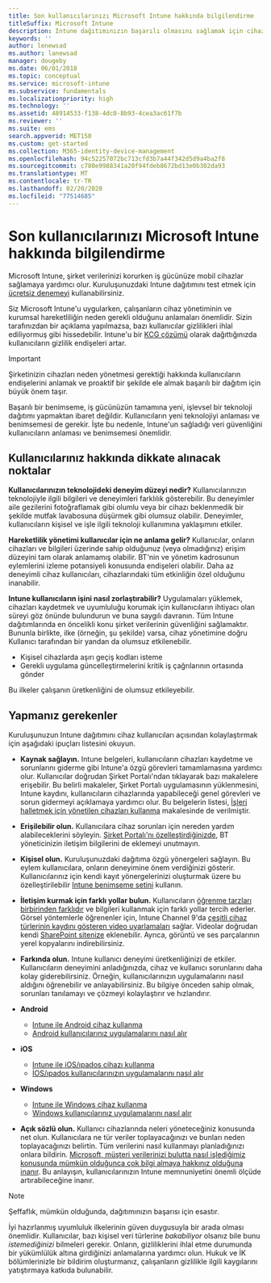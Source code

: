 ```yaml
---
title: Son kullanıcılarınızı Microsoft Intune hakkında bilgilendirme
titleSuffix: Microsoft Intune
description: Intune dağıtımınızın başarılı olmasını sağlamak için cihaz kullanıcılarınızla bilgi paylaşın.
keywords: ''
author: lenewsad
ms.author: lanewsad
manager: dougeby
ms.date: 06/01/2018
ms.topic: conceptual
ms.service: microsoft-intune
ms.subservice: fundamentals
ms.localizationpriority: high
ms.technology: ''
ms.assetid: 48914533-f138-4dc0-8b93-4cea3ac61f7b
ms.reviewer: ''
ms.suite: ems
search.appverid: MET150
ms.custom: get-started
ms.collection: M365-identity-device-management
ms.openlocfilehash: 94c52257072bc713cfd3b7a44f342d5d9a4ba2f8
ms.sourcegitcommit: c780e9988341a20f94fdeb8672bd13e0b302da93
ms.translationtype: MT
ms.contentlocale: tr-TR
ms.lasthandoff: 02/20/2020
ms.locfileid: "77514685"
---
```

# <a name="how-to-educate-your-end-users-about-microsoft-intune"></a>Son kullanıcılarınızı Microsoft Intune hakkında bilgilendirme

Microsoft Intune, şirket verilerinizi korurken iş gücünüze mobil cihazlar sağlamaya yardımcı olur. Kuruluşunuzdaki Intune dağıtımını test etmek için [ücretsiz denemeyi](free-trial-sign-up.md) kullanabilirsiniz.

Siz Microsoft Intune'u uygularken, çalışanların cihaz yönetiminin ve kurumsal hareketliliğin neden gerekli olduğunu anlamaları önemlidir. Sizin tarafınızdan bir açıklama yapılmazsa, bazı kullanıcılar gizlilikleri ihlal ediliyormuş gibi hissedebilir. Intune'u bir [KCG çözümü](/enterprise-mobility-security/solutions/byod-design-considerations-guide) olarak dağıttığınızda kullanıcıların gizlilik endişeleri artar.

> [!Important]
> Şirketinizin cihazları neden yönetmesi gerektiği hakkında kullanıcıların endişelerini anlamak ve proaktif bir şekilde ele almak başarılı bir dağıtım için büyük önem taşır.

Başarılı bir benimseme, iş gücünüzün tamamına yeni, işlevsel bir teknoloji dağıtımı yapmaktan ibaret değildir. Kullanıcıların yeni teknolojiyi anlaması ve benimsemesi de gerekir. İşte bu nedenle, Intune'un sağladığı veri güvenliğini kullanıcıların anlaması ve benimsemesi önemlidir.

## <a name="things-to-consider-about-your-users"></a>Kullanıcılarınız hakkında dikkate alınacak noktalar

__Kullanıcılarınızın teknolojideki deneyim düzeyi nedir?__ Kullanıcılarınızın teknolojiyle ilgili bilgileri ve deneyimleri farklılık gösterebilir. Bu deneyimler aile gezilerini fotoğraflamak gibi olumlu veya bir cihazı beklenmedik bir şekilde mutfak lavabosuna düşürmek gibi olumsuz olabilir. Deneyimler, kullanıcıların kişisel ve işle ilgili teknoloji kullanımına yaklaşımını etkiler.

__Hareketlilik yönetimi kullanıcılar için ne anlama gelir?__ Kullanıcılar, onların cihazları ve bilgileri üzerinde sahip olduğunuz (veya olmadığınız) erişim düzeyini tam olarak anlamamış olabilir. BT'nin ve yönetim kadrosunun eylemlerini izleme potansiyeli konusunda endişeleri olabilir. Daha az deneyimli cihaz kullanıcıları, cihazlarındaki tüm etkinliğin özel olduğunu inanabilir.

__Intune kullanıcıların işini nasıl zorlaştırabilir?__  Uygulamaları yüklemek, cihazları kaydetmek ve uyumluluğu korumak için kullanıcıların ihtiyacı olan süreyi göz önünde bulundurun ve buna saygılı davranın. Tüm Intune dağıtımlarında en öncelikli konu şirket verilerinin güvenliğini sağlamaktır. Bununla birlikte, ilke (örneğin, şu şekilde) varsa, cihaz yönetimine doğru Kullanıcı tarafından bir yandan da olumsuz etkilenebilir.  

- Kişisel cihazlarda aşırı geçiş kodları isteme
- Gerekli uygulama güncelleştirmelerini kritik iş çağrılarının ortasında gönder  

Bu ilkeler çalışanın üretkenliğini de olumsuz etkileyebilir.

## <a name="things-you-should-do"></a>Yapmanız gerekenler

Kuruluşunuzun Intune dağıtımını cihaz kullanıcıları açısından kolaylaştırmak için aşağıdaki ipuçları listesini okuyun.

* __Kaynak sağlayın.__ Intune belgeleri, kullanıcıların cihazları kaydetme ve sorunlarını giderme gibi Intune'a özgü görevleri tamamlamasına yardımcı olur. Kullanıcılar doğrudan Şirket Portalı'ndan tıklayarak bazı makalelere erişebilir. Bu belirli makaleler, Şirket Portalı uygulamasının yüklenmesini, Intune kaydını, kullanıcıların cihazlarında yapabileceği genel görevleri ve sorun gidermeyi açıklamaya yardımcı olur. Bu belgelerin listesi, [İşleri halletmek için yönetilen cihazları kullanma](https://docs.microsoft.com/intune-user-help/use-managed-devices-to-get-work-done) makalesinde de verilmiştir.

* __Erişilebilir olun.__ Kullanıcılara cihaz sorunları için nereden yardım alabileceklerini söyleyin. [Şirket Portalı'nı özelleştirdiğinizde](../apps/company-portal-app.md), BT yöneticinizin iletişim bilgilerini de eklemeyi unutmayın.

* __Kişisel olun.__ Kuruluşunuzdaki dağıtıma özgü yönergeleri sağlayın. Bu eylem kullanıcılara, onların deneyimine önem verdiğinizi gösterir. Kullanıcılarınız için kendi kayıt yönergelerinizi oluşturmak üzere bu özelleştirilebilir [Intune benimseme setini](https://aka.ms/IntuneAdoptionKit) kullanın.

* __İletişim kurmak için farklı yollar bulun.__ Kullanıcıların [öğrenme tarzları birbirinden farklıdır](https://www.umassd.edu/dss/resources/faculty--staff/how-to-teach-and-accommodate/how-to-accommodate-different-learning-styles/) ve bilgileri kullanmak için farklı yollar tercih ederler. Görsel yöntemlerle öğrenenler için, Intune Channel 9'da [çeşitli cihaz türlerinin kaydını gösteren video uyarlamaları](https://channel9.msdn.com/Series/IntuneEnrollment) sağlar. Videolar doğrudan kendi [SharePoint sitenize](https://support.office.com/article/Embed-a-video-from-Office-365-Video-59e19984-c34e-4be8-889b-f6fa93910581) eklenebilir. Ayrıca, görüntü ve ses parçalarının yerel kopyalarını indirebilirsiniz.

* __Farkında olun.__ Intune kullanıcı deneyimi üretkenliğinizi de etkiler. Kullanıcıların deneyimini anladığınızda, cihaz ve kullanıcı sorunlarını daha kolay giderebilirsiniz. Örneğin, kullanıcılarınızın uygulamalarını nasıl aldığını öğrenebilir ve anlayabilirsiniz. Bu bilgiye önceden sahip olmak, sorunları tanılamayı ve çözmeyi kolaylaştırır ve hızlandırır.

* **Android**
  * [Intune ile Android cihaz kullanma](https://docs.microsoft.com/intune-user-help/using-your-android-device-with-intune)
  * [Android kullanıcılarınız uygulamalarını nasıl alır](end-user-apps-android.md)

* **iOS**
  * [Intune ile iOS/ıpados cihazı kullanma](https://docs.microsoft.com/intune-user-help/using-your-ios-device-with-intune)
  * [İOS/ıpados kullanıcılarınızın uygulamalarını nasıl alır](end-user-apps-ios.md)

* **Windows**
  * [Intune ile Windows cihaz kullanma](https://docs.microsoft.com/intune-user-help/using-your-windows-device-with-intune)
  * [Windows kullanıcılarınız uygulamalarını nasıl alır](end-user-apps-windows.md)

* __Açık sözlü olun.__ Kullanıcı cihazlarında neleri yöneteceğiniz konusunda net olun. Kullanıcılara ne tür veriler toplayacağınızı ve bunları neden toplayacağınızı belirtin. Tüm verilerini nasıl kullanmayı planladığınızı onlara bildirin. [Microsoft, müşteri verilerinizi bulutta nasıl işlediğimiz konusunda mümkün olduğunca çok bilgi almaya hakkınız olduğuna inanır](https://www.microsoft.com/trustcenter/about/transparency). Bu anlayışın, kullanıcılarınızın Intune memnuniyetini önemli ölçüde artırabileceğine inanır.

> [!Note]
> Şeffaflık, mümkün olduğunda, dağıtımınızın başarısı için esastır.

İyi hazırlanmış uyumluluk ilkelerinin güven duygusuyla bir arada olması önemlidir. Kullanıcılar, bazı kişisel veri türlerine *bakabiliyor* olsanız bile bunu *istemediğinizi* bilmeleri gerekir. Onların, gizliliklerini ihlal etme durumunda bir yükümlülük altına girdiğinizi anlamalarına yardımcı olun. Hukuk ve İK bölümlerinizle bir bildirim oluşturmanız, çalışanların gizlilikle ilgili kaygılarını yatıştırmaya katkıda bulunabilir.
